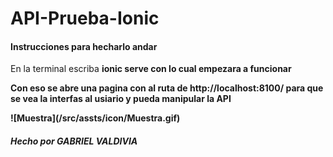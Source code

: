# API-Prueba-Ionic
<h4> Instrucciones para hecharlo andar </h4>
<P>En la terminal escriba  <strong>ionic serve<strong> con lo cual empezara a funcionar<p>
<p> Con eso se abre una pagina con al ruta de http://localhost:8100/ para que se vea la interfas al usiario y pueda manipular la API<p>
![Muestra](/src/assts/icon/Muestra.gif)
<h5>Hecho por GABRIEL VALDIVIA<H5>

